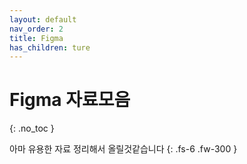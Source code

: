 ```yaml
---
layout: default
nav_order: 2
title: Figma
has_children: ture
---
```


# Figma 자료모음
{: .no_toc }


아마 유용한 자료 정리해서 올릴것같습니다
{: .fs-6 .fw-300 }

